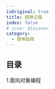 ```yaml
---
isOriginal: true
title: 超神之路
index: false
# icon: discover
category:
  - 使用指南
---
```


## 目录
1.面向对象编程
 

<!-- - [Markdown 展示](markdown.md)

- [页面展示](page.md)

- [禁用展示](disable.md)

- [加密展示](encrypt.md) -->
